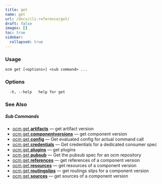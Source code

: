 ```yaml
---
title: get
name: get
url: /docs/cli-reference/get/
draft: false
images: []
toc: true
sidebar:
  collapsed: true
---
```

### Usage

```
ocm get [<options>] <sub command> ...
```

### Options

```
  -h, --help   help for get
```

### See Also



##### Sub Commands

* [ocm get <b>artifacts</b>](/docs/cli-reference/get/artifacts/)	 &mdash; get artifact version
* [ocm get <b>componentversions</b>](/docs/cli-reference/get/componentversions/)	 &mdash; get component version
* [ocm get <b>config</b>](/docs/cli-reference/get/config/)	 &mdash; Get evaluated config for actual command call
* [ocm get <b>credentials</b>](/docs/cli-reference/get/credentials/)	 &mdash; Get credentials for a dedicated consumer spec
* [ocm get <b>plugins</b>](/docs/cli-reference/get/plugins/)	 &mdash; get plugins
* [ocm get <b>pubsub</b>](/docs/cli-reference/get/pubsub/)	 &mdash; Get the pubsub spec for an ocm repository
* [ocm get <b>references</b>](/docs/cli-reference/get/references/)	 &mdash; get references of a component version
* [ocm get <b>resources</b>](/docs/cli-reference/get/resources/)	 &mdash; get resources of a component version
* [ocm get <b>routingslips</b>](/docs/cli-reference/get/routingslips/)	 &mdash; get routings slips for a component version
* [ocm get <b>sources</b>](/docs/cli-reference/get/sources/)	 &mdash; get sources of a component version

